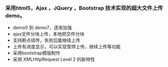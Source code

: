 ### 采用html5，Ajax ，JQuery ，Bootstrap  技术实现的超大文件上传demo。
 
+ demo0 到 demo7，逐渐加强
+ ajax文件分块上传，本地把文件分块
+ 支持断点续传，失败后能继续上传
+ 上传有进度显示，可以实现暂停上传，继续上传等功能
+ 采用bootstrap模版制作
+ 采用 XMLHttpRequest Level 2 的新特性
